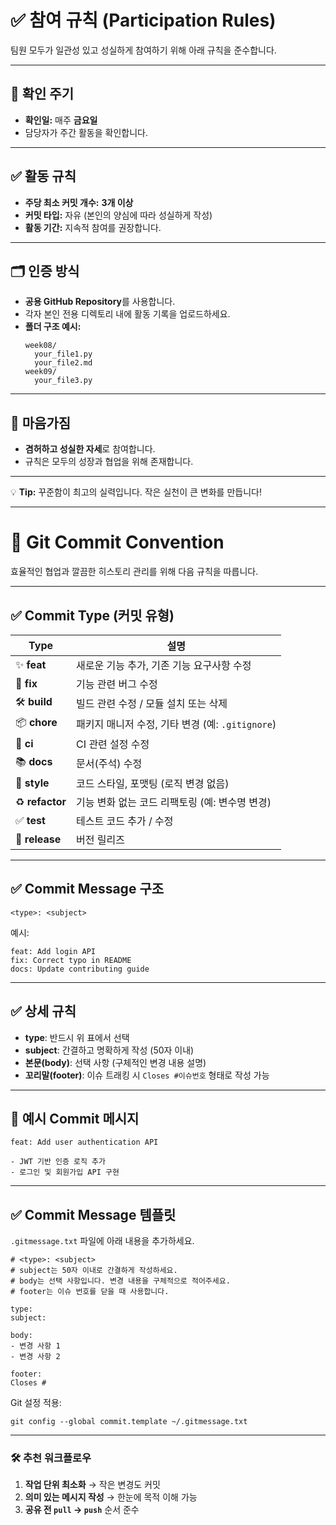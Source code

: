 # ✅ 참여 규칙 (Participation Rules)

팀원 모두가 일관성 있고 성실하게 참여하기 위해 아래 규칙을 준수합니다.

---

## 📅 확인 주기
- **확인일:** 매주 **금요일**
- 담당자가 주간 활동을 확인합니다.

---

## ✅ 활동 규칙
- **주당 최소 커밋 개수:** **3개 이상**
- **커밋 타입:** 자유 (본인의 양심에 따라 성실하게 작성)
- **활동 기간:** 지속적 참여를 권장합니다.

---

## 🗂 인증 방식
- **공용 GitHub Repository**를 사용합니다.
- 각자 본인 전용 디렉토리 내에 활동 기록을 업로드하세요.
- **폴더 구조 예시:**
  ```
  week08/
    your_file1.py
    your_file2.md
  week09/
    your_file3.py
  ```

---

## 🙏 마음가짐
- **겸허하고 성실한 자세**로 참여합니다.
- 규칙은 모두의 성장과 협업을 위해 존재합니다.

---

💡 **Tip:** 꾸준함이 최고의 실력입니다. 작은 실천이 큰 변화를 만듭니다!

---

# 📌 Git Commit Convention

효율적인 협업과 깔끔한 히스토리 관리를 위해 다음 규칙을 따릅니다.

---

## ✅ Commit Type (커밋 유형)

| **Type**      | **설명**                                  |
|---------------|------------------------------------------|
| ✨ **feat**   | 새로운 기능 추가, 기존 기능 요구사항 수정 |
| 🐞 **fix**    | 기능 관련 버그 수정                      |
| 🛠 **build**  | 빌드 관련 수정 / 모듈 설치 또는 삭제      |
| 📦 **chore**  | 패키지 매니저 수정, 기타 변경 (예: `.gitignore`) |
| 🔄 **ci**     | CI 관련 설정 수정                        |
| 📚 **docs**   | 문서(주석) 수정                          |
| 🎨 **style**  | 코드 스타일, 포맷팅 (로직 변경 없음)      |
| ♻ **refactor**| 기능 변화 없는 코드 리팩토링 (예: 변수명 변경) |
| ✅ **test**   | 테스트 코드 추가 / 수정                  |
| 🚀 **release**| 버전 릴리즈                              |

---

## ✅ Commit Message 구조

```
<type>: <subject>
```

예시:

```
feat: Add login API
fix: Correct typo in README
docs: Update contributing guide
```

---

## ✅ 상세 규칙

- **type**: 반드시 위 표에서 선택
- **subject**: 간결하고 명확하게 작성 (50자 이내)
- **본문(body)**: 선택 사항 (구체적인 변경 내용 설명)
- **꼬리말(footer)**: 이슈 트래킹 시 `Closes #이슈번호` 형태로 작성 가능

---

## 📌 예시 Commit 메시지

```
feat: Add user authentication API

- JWT 기반 인증 로직 추가
- 로그인 및 회원가입 API 구현
```

---

## ✅ Commit Message 템플릿

`.gitmessage.txt` 파일에 아래 내용을 추가하세요.

```
# <type>: <subject>
# subject는 50자 이내로 간결하게 작성하세요.
# body는 선택 사항입니다. 변경 내용을 구체적으로 적어주세요.
# footer는 이슈 번호를 닫을 때 사용합니다.

type: 
subject: 

body:
- 변경 사항 1
- 변경 사항 2

footer:
Closes #
```

Git 설정 적용:
```
git config --global commit.template ~/.gitmessage.txt
```

---

### 🛠 추천 워크플로우
1. **작업 단위 최소화** → 작은 변경도 커밋
2. **의미 있는 메시지 작성** → 한눈에 목적 이해 가능
3. **공유 전 `pull` → `push`** 순서 준수